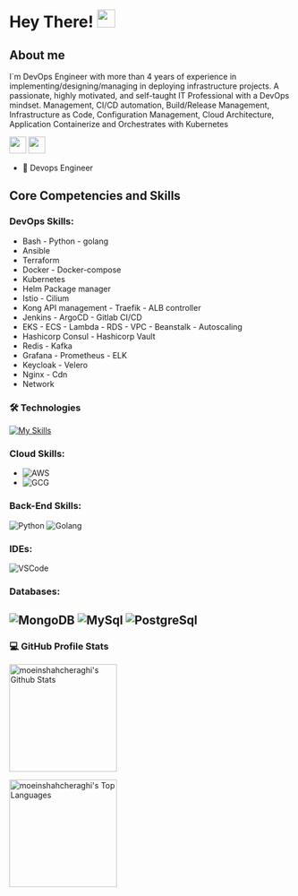 

# Hey There! <img src="https://media.giphy.com/media/hvRJCLFzcasrR4ia7z/giphy.gif" width="32px">
## About me

I`m DevOps Engineer with more than 4 years of experience in implementing/designing/managing in deploying infrastructure projects.
A passionate, highly motivated, and self-taught IT Professional with a DevOps mindset.
Management, CI/CD automation, Build/Release Management, Infrastructure as Code, Configuration
Management, Cloud Architecture, Application Containerize and Orchestrates with Kubernetes

<a href="mailto:moeinshah0@gmail.com"><img src="https://img.shields.io/badge/Gmail-D14836?style=for-the-badge&logo=gmail&logoColor=white" height=30></a>
<a href="https://www.linkedin.com/in/moein-shahcheraghi"><img src="https://img.shields.io/badge/LinkedIn-0077B5?style=for-the-badge&logo=linkedin&logoColor=white" height=30></a>
<br/>


- 💼 Devops Engineer  

## Core Competencies and Skills

### DevOps Skills:

- Bash - Python - golang
- Ansible 
- Terraform 
- Docker - Docker-compose
- Kubernetes 
- Helm Package manager
- Istio - Cilium
- Kong API management - Traefik - ALB controller
- Jenkins - ArgoCD - Gitlab CI/CD   
- EKS - ECS - Lambda - RDS - VPC - Beanstalk - Autoscaling 
- Hashicorp Consul - Hashicorp Vault
- Redis - Kafka
- Grafana - Prometheus - ELK 
- Keycloak - Velero
- Nginx - Cdn 
- Network 





### 🛠️ Technologies
[![My Skills](https://skillicons.dev/icons?i=ansible,aws,bash,cloudflare,gcp,go,gitlab,grafana,jenkins,kafka,linux,prometheus,py,rabbitmq,redis,regex,nginx,mysql,mongodb,postgres,docker,git)](https://skillicons.dev)




### Cloud Skills:

- ![AWS](https://img.shields.io/badge/-AWS-000?&logo=amazon&logoColor=yello)
- ![GCG](https://img.shields.io/badge/-GCG-000?&logo=google&logoColor=E34F26)



### Back-End Skills:

![Python](https://img.shields.io/badge/-Python-000?&logo=Python&logoColor=2231A2)
![Golang](https://img.shields.io/badge/go-blue?logo=Ionic&logoColor=white)


### IDEs:

![VSCode](https://img.shields.io/badge/-VSCode-000?&logo=Visual%20Studio%20Code&logoColor=007ACC)

### Databases:

![MongoDB](https://img.shields.io/badge/-MongoDB-000?&logo=mongodb&logoColor=47A248)
![MySql](https://img.shields.io/badge/-MySql-000?&logo=MySQL&logoColor=4479A1)
![PostgreSql](https://img.shields.io/badge/-PostgreSql-000?&logo=postgresql&logoColor=336791)
-


### 💻 GitHub Profile Stats
<a href="https://github.com/anuraghazra/github-readme-stats"><img alt="moeinshahcheraghi's Github Stats" src="https://denvercoder1-github-readme-stats.vercel.app/api/?username=moeinshahcheraghi&show_icons=true&count_private=true&theme=tokyonight&hide_border=true&include_all_commits=true&title_color=F85D7F" height="192px"/></a>

<a href="https://github.com/anuraghazra/github-readme-stats"><img alt="moeinshahcheraghi's Top Languages" src="https://github-readme-stats.vercel.app/api/top-langs/?username=moeinshahcheraghi&langs_count=8&layout=compact&theme=tokyonight&include_all_commits=true&hide_border=true&title_color=F85D7F&hide=Jupyter%20Notebook" height="192px"/></a>

